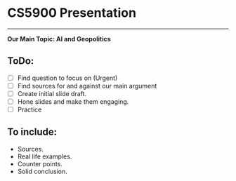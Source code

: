 # CS5900 Presentation
---

**Our Main Topic: AI and Geopolitics**

## ToDo:
- [ ] Find question to focus on (Urgent)
- [ ] Find sources for and against our main argument
- [ ] Create initial slide draft.
- [ ] Hone slides and make them engaging.
- [ ] Practice

## To include:
- Sources.
- Real life examples.
- Counter points.
- Solid conclusion.